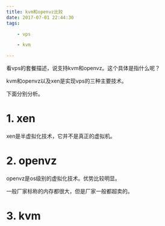 ```yaml
---
title: kvm和openvz比较
date: 2017-07-01 22:44:30
tags:

	- vps

	- kvm

---
```


看vps的套餐描述，说支持kvm和openvz。这个具体是指什么呢？

kvm和openvz以及xen是实现vps的三种主要技术。

下面分别分析。

# 1. xen

xen是半虚拟化技术，它并不是真正的虚拟机。



# 2. openvz

openvz是os级别的虚拟化技术。优势比较明显。

一般厂家标称的内存都很大，但是厂家一般都超卖的。



# 3. kvm



